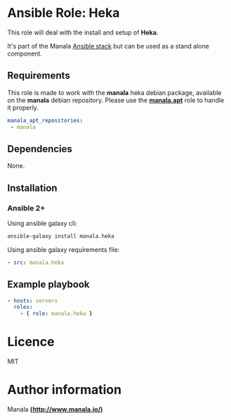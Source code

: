 # Ansible Role: Heka

This role will deal with the install and setup of __Heka__.

It's part of the Manala <a href="http://www.manala.io" target="_blank">Ansible stack</a> but can be used as a stand alone component.

## Requirements

This role is made to work with the __manala__ heka debian package, available on the __manala__ debian repository. Please use the [**manala.apt**](https://galaxy.ansible.com/manala/apt/) role to handle it properly.

```yaml
manala_apt_repositories:
 - manala
```

## Dependencies

None.

## Installation

### Ansible 2+

Using ansible galaxy cli:

```bash
ansible-galaxy install manala.heka
```

Using ansible galaxy requirements file:

```yaml
- src: manala.heka
```

## Example playbook

```yaml
- hosts: servers
  roles:
    - { role: manala.heka }
```

# Licence

MIT

# Author information

Manala [**(http://www.manala.io/)**](http://www.manala.io)
